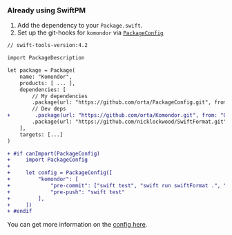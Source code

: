 ### Already using SwiftPM

1. Add the dependency to your `Package.swift`.
2. Set up the git-hooks for `komondor` via [`PackageConfig`](https://github.com/orta/PackageConfig#packageconfig)

```diff
// swift-tools-version:4.2

import PackageDescription

let package = Package(
    name: "Komondor",
    products: [ ... ],
    dependencies: [
        // My dependencies
        .package(url: "https://github.com/orta/PackageConfig.git", from: "0.0.1"),
        // Dev deps
+        .package(url: "https://github.com/orta/Komondor.git", from: "0.0.1"),
        .package(url: "https://github.com/nicklockwood/SwiftFormat.git", from: "0.35.8"),
    ],
    targets: [...]
)

+ #if canImport(PackageConfig)
+     import PackageConfig
+ 
+     let config = PackageConfig([
+         "komondor": [
+             "pre-commit": ["swift test", "swift run swiftFormat .", "git add ."],
+             "pre-push": "swift test"
+         ],
+     ])
+ #endif
```

You can get more information on the [config here](./config.md).
